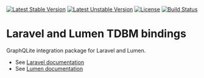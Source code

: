 [![Latest Stable Version](https://poser.pugx.org/thecodingmachine/graphqlite-laravel/v/stable)](https://packagist.org/packages/thecodingmachine/graphqlite-laravel)
[![Latest Unstable Version](https://poser.pugx.org/thecodingmachine/graphqlite-laravel/v/unstable)](https://packagist.org/packages/thecodingmachine/graphqlite-laravel)
[![License](https://poser.pugx.org/thecodingmachine/graphqlite-laravel/license)](https://packagist.org/packages/thecodingmachine/graphqlite-laravel)
[![Build Status](https://travis-ci.org/thecodingmachine/graphqlite-laravel.svg?branch=master)](https://travis-ci.org/thecodingmachine/graphqlite-laravel)


Laravel and Lumen TDBM bindings
===============================

GraphQLite integration package for Laravel and Lumen.

- See [Laravel documentation](https://graphqlite.thecodingmachine.io/tdbm/doc/install_laravel.html)
- See [Lumen documentation](https://graphqlite.thecodingmachine.io/tdbm/doc/install_lumen.html)
